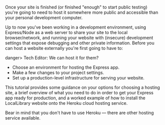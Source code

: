 Once your site is finished (or finished "enough" to start public testing) you're going to need to host it somewhere more public and accessible than your personal development computer.

Up to now you've been working in a development environment, using Express/Node as a web server to share your site to the local browser/network, and running your website with (insecure) development settings that expose debugging and other private information. Before you can host a website externally you're first going to have to:

danger> Tech Editor: We can host it for them?

* Choose an environment for hosting the Express app.
* Make a few changes to your project settings.
* Set up a production-level infrastructure for serving your website.

This tutorial provides some guidance on your options for choosing a hosting site, a brief overview of what you need to do in order to get your Express app ready for production, and a worked example of how to install the LocalLibrary website onto the Heroku cloud hosting service.

Bear in mind that you don't have to use Heroku — there are other hosting service available.
